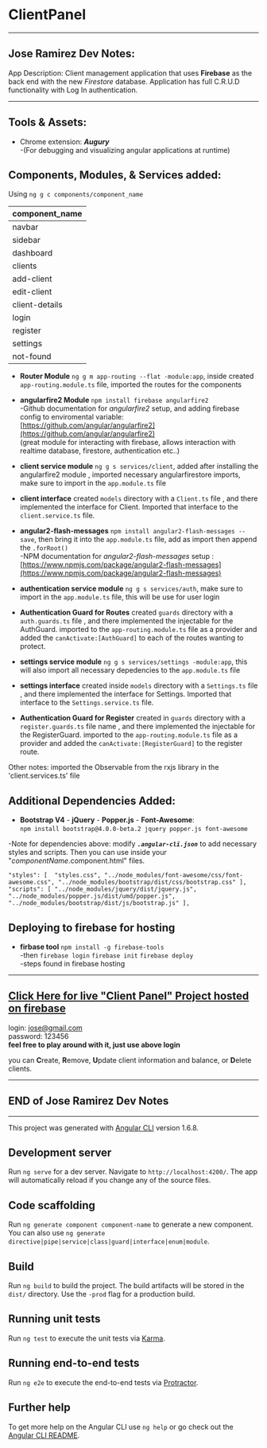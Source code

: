 # ClientPanel

---
## Jose Ramirez Dev Notes:

App Description:
Client management application that uses <strong>Firebase</strong> as the back end with the new <i>Firestore</i> database.
Application has full C.R.U.D functionality with Log In authentication. <br>

---

## Tools & Assets:

* Chrome extension: <i><strong> Augury</strong></i> <br> 
-(For debugging and visualizing angular applications at runtime) <br>

## Components, Modules, & Services added: 

Using `ng g c components/component_name` <br>

| **component_name** | 
| --- |
| navbar  		|
| sidebar 		| 
| dashboard     | 
| clients       |
| add-client 	|
| edit-client 	|
| client-details|
| login 		|
| register 		|
| settings 		|
| not-found 	|

* <strong>Router Module</strong> `ng g m app-routing --flat -module:app`, inside created `app-routing.module.ts` file, imported the routes for the components <br>

* <strong>angularfire2 Module</strong> `npm install firebase angularfire2`<br>
-Github documentation for <i>angularfire2</i> setup, and adding firebase config to enviromental variable: [https://github.com/angular/angularfire2](https://github.com/angular/angularfire2)<br>
(great module for interacting with firebase, allows interaction with realtime database, firestore, authentication etc..) <br>

* <strong>client service module</strong> `ng g s services/client`, added after installing the angularfire2 module , imported necessary angularfirestore imports, make sure to import in the `app.module.ts` file<br>

* <strong>client interface</strong> created `models` directory with a `Client.ts` file , and there implemented the interface for Client. Imported that interface to the `client.service.ts` file. <br>

* <strong>angular2-flash-messages</strong> `npm install angular2-flash-messages --save`, then bring it into the `app.module.ts` file, add as import then append the `.forRoot()`<br> 
-NPM documentation for <i>angular2-flash-messages</i> setup : [https://www.npmjs.com/package/angular2-flash-messages](https://www.npmjs.com/package/angular2-flash-messages)<br>

* <strong>authentication service module</strong> `ng g s services/auth`, make sure to import in the `app.module.ts` file, this will be use for user login<br>

* <strong>Authentication Guard for Routes</strong> created `guards` directory with a `auth.guards.ts` file , and there implemented the injectable for the AuthGuard. imported to the `app-routing.module.ts` file as a provider and added the `canActivate:[AuthGuard]` to each of the routes wanting to protect.<br>

* <strong>settings service module</strong> `ng g s services/settings -module:app`, this will also import all necessary depedencies to the `app.module.ts` file<br>

* <strong>settings interface</strong> created inside `models` directory with a `Settings.ts` file , and there implemented the interface for Settings. Imported that interface to the `Settings.service.ts` file. <br>

* <strong>Authentication Guard for Register</strong> created in `guards` directory with a `register.guards.ts` file name , and there implemented the injectable for the RegisterGuard. imported to the `app-routing.module.ts` file as a provider and added the `canActivate:[RegisterGuard]` to the register route.<br>

Other notes: imported the Observable from the rxjs library in the 'client.services.ts' file 

## Additional Dependencies Added:

* <strong>Bootstrap V4</strong> - <strong>jQuery</strong> - <strong>Popper.js</strong> - <strong>Font-Awesome</strong>:<br> `npm install bootstrap@4.0.0-beta.2 jquery popper.js font-awesome` <br>

-Note for dependencies above: modify <i><strong>`.angular-cli.json`</strong></i> to add necessary styles and scripts. Then you can use inside your "<i>componentName</i>.component.html" files.  <br>

`"styles": [ 
        "styles.css",
        "../node_modules/font-awesome/css/font-awesome.css",
        "../node_modules/bootstrap/dist/css/bootstrap.css"
      ],
      "scripts": [
        "../node_modules/jquery/dist/jquery.js",
        "../node_modules/popper.js/dist/umd/popper.js",
        "../node_modules/bootstrap/dist/js/bootstrap.js"
      ],` 

## Deploying to firebase for hosting

* <strong>firbase tool</strong> `npm install -g firebase-tools`<br>
-then `firebase login` `firebase init` `firebase deploy` <br>
-steps found in firebase hosting<br>
---

## [Click Here for live "Client Panel" Project hosted on firebase](https://clientpanelprod-8ad1d.firebaseapp.com/)

login: jose@gmail.com <br>
password: 123456 <br>
**feel free to play around with it, just use above login**

you can <strong>C</strong>reate, <strong>R</strong>emove, <strong>U</strong>pdate client information and balance, or <strong>D</strong>elete clients.

---
## END of Jose Ramirez Dev Notes
---

This project was generated with [Angular CLI](https://github.com/angular/angular-cli) version 1.6.8.

## Development server

Run `ng serve` for a dev server. Navigate to `http://localhost:4200/`. The app will automatically reload if you change any of the source files.

## Code scaffolding

Run `ng generate component component-name` to generate a new component. You can also use `ng generate directive|pipe|service|class|guard|interface|enum|module`.

## Build

Run `ng build` to build the project. The build artifacts will be stored in the `dist/` directory. Use the `-prod` flag for a production build.

## Running unit tests

Run `ng test` to execute the unit tests via [Karma](https://karma-runner.github.io).

## Running end-to-end tests

Run `ng e2e` to execute the end-to-end tests via [Protractor](http://www.protractortest.org/).

## Further help

To get more help on the Angular CLI use `ng help` or go check out the [Angular CLI README](https://github.com/angular/angular-cli/blob/master/README.md).
